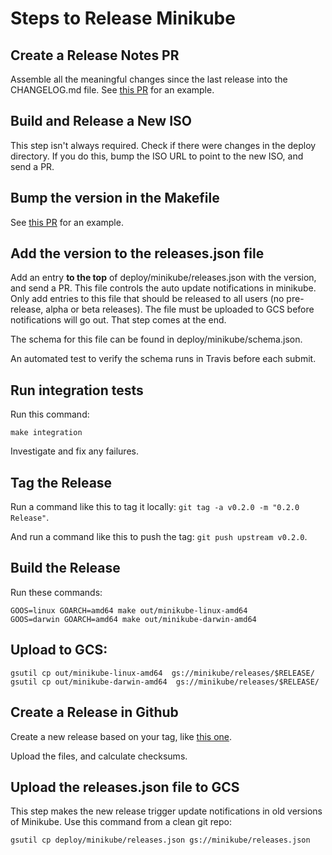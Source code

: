 # Steps to Release Minikube

## Create a Release Notes PR

Assemble all the meaningful changes since the last release into the CHANGELOG.md file.
See [this PR](https://github.com/kubernetes/minikube/pull/164) for an example.

## Build and Release a New ISO

This step isn't always required. Check if there were changes in the deploy directory.
If you do this, bump the ISO URL to point to the new ISO, and send a PR.

## Bump the version in the Makefile

See [this PR](https://github.com/kubernetes/minikube/pull/165) for an example.

## Add the version to the releases.json file

Add an entry **to the top** of deploy/minikube/releases.json with the version, and send a PR.
This file controls the auto update notifications in minikube.
Only add entries to this file that should be released to all users (no pre-release, alpha or beta releases).
The file must be uploaded to GCS before notifications will go out. That step comes at the end.

The schema for this file can be found in deploy/minikube/schema.json.

An automated test to verify the schema runs in Travis before each submit.

## Run integration tests

Run this command:
```shell
make integration
```
Investigate and fix any failures.

## Tag the Release

Run a command like this to tag it locally: `git tag -a v0.2.0 -m "0.2.0 Release"`.

And run a command like this to push the tag: `git push upstream v0.2.0`.

## Build the Release

Run these commands:

```shell
GOOS=linux GOARCH=amd64 make out/minikube-linux-amd64
GOOS=darwin GOARCH=amd64 make out/minikube-darwin-amd64
```

## Upload to GCS:

```shell
gsutil cp out/minikube-linux-amd64  gs://minikube/releases/$RELEASE/
gsutil cp out/minikube-darwin-amd64  gs://minikube/releases/$RELEASE/
```

## Create a Release in Github

Create a new release based on your tag, like [this one](https://github.com/kubernetes/minikube/releases/tag/v0.2.0).

Upload the files, and calculate checksums.

## Upload the releases.json file to GCS

This step makes the new release trigger update notifications in old versions of Minikube.
Use this command from a clean git repo:

```shell
gsutil cp deploy/minikube/releases.json gs://minikube/releases.json
```